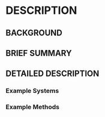 # DESCRIPTION

## BACKGROUND

## BRIEF SUMMARY

## DETAILED DESCRIPTION

### Example Systems

### Example Methods

